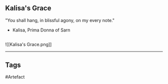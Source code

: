 ## Kalisa's Grace
"You shall hang, in blissful agony, on my every note."
- Kalisa, Prima Donna of Sarn
## 
![[Kalisa's Grace.png]]

---
## Tags
#Artefact